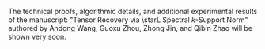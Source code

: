 The technical proofs, algorithmic details, and additional experimental results of the manuscript:
"Tensor Recovery via \starL Spectral $k$-Support Norm"
authored by Andong Wang, Guoxu Zhou, Zhong Jin, and Qibin Zhao
will be shown very soon.
